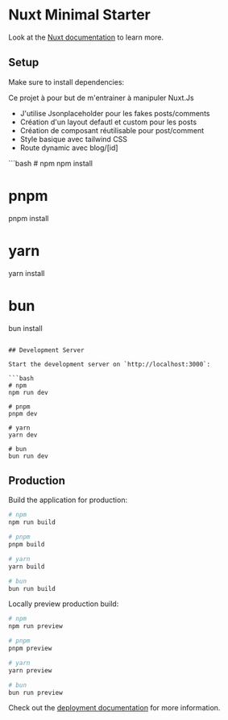 # Nuxt Minimal Starter

Look at the [Nuxt documentation](https://nuxt.com/docs/getting-started/introduction) to learn more.

## Setup

Make sure to install dependencies:

 <p class="bold mb-2">
    Ce projet à pour but de m'entrainer à manipuler Nuxt.Js
</p>
<ul class="list-disc pl-4">
    <li>J'utilise Jsonplaceholder pour les fakes posts/comments</li>
    <li>Création d'un layout defautl et custom pour les posts</li>
    <li>Création de composant réutilisable pour post/comment</li>
    <li>Style basique avec tailwind CSS</li>
    <li>Route dynamic avec blog/[id]</li>
</ul>
```bash
# npm
npm install

# pnpm

pnpm install

# yarn

yarn install

# bun

bun install

````

## Development Server

Start the development server on `http://localhost:3000`:

```bash
# npm
npm run dev

# pnpm
pnpm dev

# yarn
yarn dev

# bun
bun run dev
````

## Production

Build the application for production:

```bash
# npm
npm run build

# pnpm
pnpm build

# yarn
yarn build

# bun
bun run build
```

Locally preview production build:

```bash
# npm
npm run preview

# pnpm
pnpm preview

# yarn
yarn preview

# bun
bun run preview
```

Check out the [deployment documentation](https://nuxt.com/docs/getting-started/deployment) for more information.
